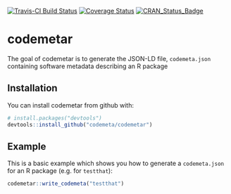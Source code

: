 
[![Travis-CI Build Status](https://travis-ci.org/codemeta/codemetar.svg?branch=master)](https://travis-ci.org/codemeta/codemetar) [![Coverage Status](https://img.shields.io/codecov/c/github/codemeta/codemetar/master.svg)](https://codecov.io/github/codemeta/codemetar?branch=master) [![CRAN\_Status\_Badge](http://www.r-pkg.org/badges/version/codemetar)](https://cran.r-project.org/package=codemetar)

<!-- README.md is generated from README.Rmd. Please edit that file -->
codemetar
=========

The goal of codemetar is to generate the JSON-LD file, `codemeta.json` containing software metadata describing an R package

Installation
------------

You can install codemetar from github with:

``` r
# install.packages("devtools")
devtools::install_github("codemeta/codemetar")
```

Example
-------

This is a basic example which shows you how to generate a `codemeta.json` for an R package (e.g. for `testthat`):

``` r
codemetar::write_codemeta("testthat")
```
